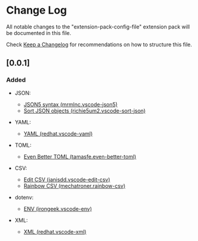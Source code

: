 # Change Log

All notable changes to the "extension-pack-config-file" extension pack will be documented in this file.

Check [Keep a Changelog](http://keepachangelog.com/) for recommendations on how to structure this file.

## [0.0.1]

### Added

- JSON:
  - [JSON5 syntax (mrmlnc.vscode-json5)](https://marketplace.visualstudio.com/items?itemName=mrmlnc.vscode-json5)
  - [Sort JSON objects (richie5um2.vscode-sort-json)](https://marketplace.visualstudio.com/items?itemName=richie5um2.vscode-sort-json)

- YAML:
  - [YAML (redhat.vscode-yaml)](https://marketplace.visualstudio.com/items?itemName=redhat.vscode-yaml)

- TOML:
  - [Even Better TOML (tamasfe.even-better-toml)](https://marketplace.visualstudio.com/items?itemName=tamasfe.even-better-toml)

- CSV:
  - [Edit CSV (janisdd.vscode-edit-csv)](https://marketplace.visualstudio.com/items?itemName=janisdd.vscode-edit-csv)
  - [Rainbow CSV (mechatroner.rainbow-csv)](https://marketplace.visualstudio.com/items?itemName=mechatroner.rainbow-csv)

- dotenv:
  - [ENV (irongeek.vscode-env)](https://marketplace.visualstudio.com/items?itemName=irongeek.vscode-env)

- XML:
  - [XML (redhat.vscode-xml)](https://marketplace.visualstudio.com/items?itemName=redhat.vscode-xml)

